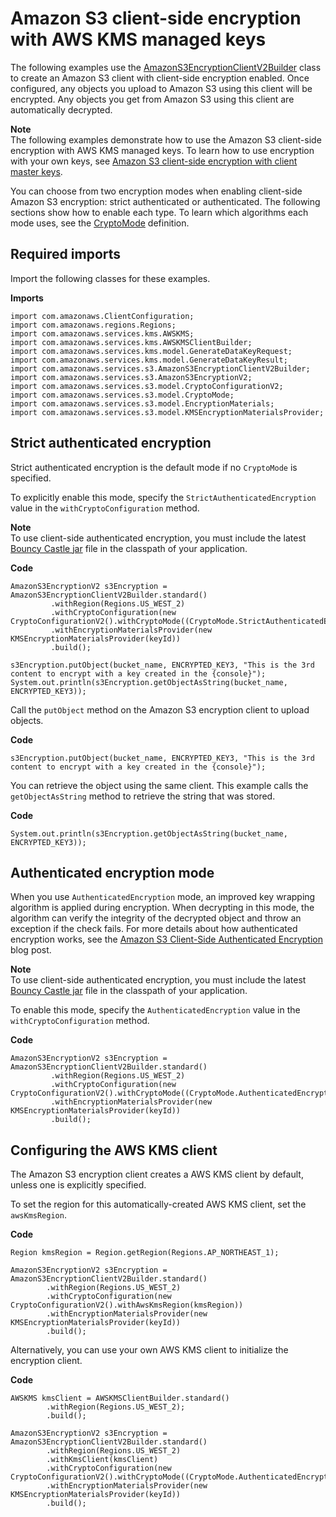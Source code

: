 # Amazon S3 client\-side encryption with AWS KMS managed keys<a name="examples-crypto-kms"></a>

The following examples use the [AmazonS3EncryptionClientV2Builder](https://docs.aws.amazon.com/sdk-for-java/v1/reference/com/amazonaws/services/s3/AmazonS3EncryptionClientV2Builder.html) class to create an Amazon S3 client with client\-side encryption enabled\. Once configured, any objects you upload to Amazon S3 using this client will be encrypted\. Any objects you get from Amazon S3 using this client are automatically decrypted\.

**Note**  
The following examples demonstrate how to use the Amazon S3 client\-side encryption with AWS KMS managed keys\. To learn how to use encryption with your own keys, see [Amazon S3 client\-side encryption with client master keys](examples-crypto-masterkey.md)\.

You can choose from two encryption modes when enabling client\-side Amazon S3 encryption: strict authenticated or authenticated\. The following sections show how to enable each type\. To learn which algorithms each mode uses, see the [CryptoMode](https://docs.aws.amazon.com/sdk-for-java/v1/reference/com/amazonaws/services/s3/model/CryptoMode.html) definition\.

## Required imports<a name="required-imports"></a>

Import the following classes for these examples\.

 **Imports** 

```
import com.amazonaws.ClientConfiguration;
import com.amazonaws.regions.Regions;
import com.amazonaws.services.kms.AWSKMS;
import com.amazonaws.services.kms.AWSKMSClientBuilder;
import com.amazonaws.services.kms.model.GenerateDataKeyRequest;
import com.amazonaws.services.kms.model.GenerateDataKeyResult;
import com.amazonaws.services.s3.AmazonS3EncryptionClientV2Builder;
import com.amazonaws.services.s3.AmazonS3EncryptionV2;
import com.amazonaws.services.s3.model.CryptoConfigurationV2;
import com.amazonaws.services.s3.model.CryptoMode;
import com.amazonaws.services.s3.model.EncryptionMaterials;
import com.amazonaws.services.s3.model.KMSEncryptionMaterialsProvider;
```

## Strict authenticated encryption<a name="strict-authenticated-encryption-kms"></a>

Strict authenticated encryption is the default mode if no `CryptoMode` is specified\.

To explicitly enable this mode, specify the `StrictAuthenticatedEncryption` value in the `withCryptoConfiguration` method\.

**Note**  
To use client\-side authenticated encryption, you must include the latest [Bouncy Castle jar](https://www.bouncycastle.org/latest_releases.html) file in the classpath of your application\.

 **Code** 

```
AmazonS3EncryptionV2 s3Encryption = AmazonS3EncryptionClientV2Builder.standard()
         .withRegion(Regions.US_WEST_2)
         .withCryptoConfiguration(new CryptoConfigurationV2().withCryptoMode((CryptoMode.StrictAuthenticatedEncryption)))
         .withEncryptionMaterialsProvider(new KMSEncryptionMaterialsProvider(keyId))
         .build();

s3Encryption.putObject(bucket_name, ENCRYPTED_KEY3, "This is the 3rd content to encrypt with a key created in the {console}");
System.out.println(s3Encryption.getObjectAsString(bucket_name, ENCRYPTED_KEY3));
```

Call the `putObject` method on the Amazon S3 encryption client to upload objects\.

 **Code** 

```
s3Encryption.putObject(bucket_name, ENCRYPTED_KEY3, "This is the 3rd content to encrypt with a key created in the {console}");
```

You can retrieve the object using the same client\. This example calls the `getObjectAsString` method to retrieve the string that was stored\.

 **Code** 

```
System.out.println(s3Encryption.getObjectAsString(bucket_name, ENCRYPTED_KEY3));
```

## Authenticated encryption mode<a name="authenticated-encryption-kms"></a>

When you use `AuthenticatedEncryption` mode, an improved key wrapping algorithm is applied during encryption\. When decrypting in this mode, the algorithm can verify the integrity of the decrypted object and throw an exception if the check fails\. For more details about how authenticated encryption works, see the [Amazon S3 Client\-Side Authenticated Encryption](http://aws.amazon.com/blogs/developer/amazon-s3-client-side-authenticated-encryption) blog post\.

**Note**  
To use client\-side authenticated encryption, you must include the latest [Bouncy Castle jar](https://www.bouncycastle.org/latest_releases.html) file in the classpath of your application\.

To enable this mode, specify the `AuthenticatedEncryption` value in the `withCryptoConfiguration` method\.

 **Code** 

```
AmazonS3EncryptionV2 s3Encryption = AmazonS3EncryptionClientV2Builder.standard()
         .withRegion(Regions.US_WEST_2)
         .withCryptoConfiguration(new CryptoConfigurationV2().withCryptoMode((CryptoMode.AuthenticatedEncryption)))
         .withEncryptionMaterialsProvider(new KMSEncryptionMaterialsProvider(keyId))
         .build();
```

## Configuring the AWS KMS client<a name="configure-kms"></a>

The Amazon S3 encryption client creates a AWS KMS client by default, unless one is explicitly specified\.

To set the region for this automatically\-created AWS KMS client, set the `awsKmsRegion`\.

 **Code** 

```
Region kmsRegion = Region.getRegion(Regions.AP_NORTHEAST_1);

AmazonS3EncryptionV2 s3Encryption = AmazonS3EncryptionClientV2Builder.standard()
        .withRegion(Regions.US_WEST_2)
        .withCryptoConfiguration(new CryptoConfigurationV2().withAwsKmsRegion(kmsRegion))
        .withEncryptionMaterialsProvider(new KMSEncryptionMaterialsProvider(keyId))
        .build();
```

Alternatively, you can use your own AWS KMS client to initialize the encryption client\.

 **Code** 

```
AWSKMS kmsClient = AWSKMSClientBuilder.standard()
        .withRegion(Regions.US_WEST_2);
        .build();

AmazonS3EncryptionV2 s3Encryption = AmazonS3EncryptionClientV2Builder.standard()
        .withRegion(Regions.US_WEST_2)
        .withKmsClient(kmsClient)
        .withCryptoConfiguration(new CryptoConfigurationV2().withCryptoMode((CryptoMode.AuthenticatedEncryption)))
        .withEncryptionMaterialsProvider(new KMSEncryptionMaterialsProvider(keyId))
        .build();
```